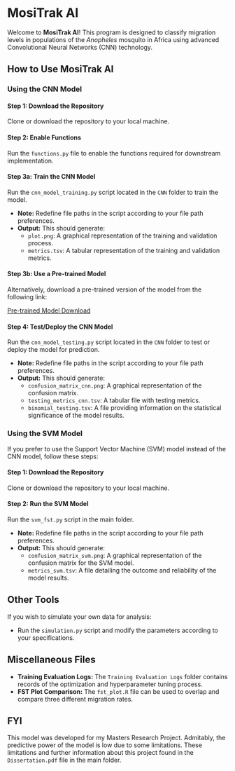 # **MosiTrak AI**

Welcome to **MosiTrak AI**! This program is designed to classify migration levels in populations of the *Anopheles* mosquito in Africa using advanced Convolutional Neural Networks (CNN) technology.

## **How to Use MosiTrak AI**

### **Using the CNN Model**

#### **Step 1: Download the Repository**
Clone or download the repository to your local machine.

#### **Step 2: Enable Functions**
Run the `functions.py` file to enable the functions required for downstream implementation.

#### **Step 3a: Train the CNN Model**
Run the `cnn_model_training.py` script located in the `CNN` folder to train the model.

- **Note:** Redefine file paths in the script according to your file path preferences.
- **Output:** This should generate:
  - `plot.png`: A graphical representation of the training and validation process.
  - `metrics.tsv`: A tabular representation of the training and validation metrics.

#### **Step 3b: Use a Pre-trained Model**
Alternatively, download a pre-trained version of the model from the following link:

[Pre-trained Model Download](https://drive.google.com/file/d/1jXg_3rkgLA0sAVWjun2BMYd1Dg4tduUN/view?usp=sharing)

#### **Step 4: Test/Deploy the CNN Model**
Run the `cnn_model_testing.py` script located in the `CNN` folder to test or deploy the model for prediction.

- **Note:** Redefine file paths in the script according to your file path preferences.
- **Output:** This should generate:
  - `confusion_matrix_cnn.png`: A graphical representation of the confusion matrix.
  - `testing_metrics_cnn.tsv`: A tabular file with testing metrics.
  - `binomial_testing.tsv`: A file providing information on the statistical significance of the model results.

### **Using the SVM Model**

If you prefer to use the Support Vector Machine (SVM) model instead of the CNN model, follow these steps:

#### **Step 1: Download the Repository**
Clone or download the repository to your local machine.

#### **Step 2: Run the SVM Model**
Run the `svm_fst.py` script in the main folder.

- **Note:** Redefine file paths in the script according to your file path preferences.
- **Output:** This should generate:
  - `confusion_matrix_svm.png`: A graphical representation of the confusion matrix for the SVM model.
  - `metrics_svm.tsv`: A file detailing the outcome and reliability of the model results.

## **Other Tools**

If you wish to simulate your own data for analysis:

- Run the `simulation.py` script and modify the parameters according to your specifications.

## **Miscellaneous Files**

- **Training Evaluation Logs:** The `Training Evaluation Logs` folder contains records of the optimization and hyperparameter tuning process.
- **FST Plot Comparison:** The `fst_plot.R` file can be used to overlap and compare three different migration rates.

## **FYI**
This model was developed for my Masters Research Project. Admitably, the predictive power of the model is low due to some limitations. These limitations and further information about this project found in the `Dissertation.pdf` file in the main folder.